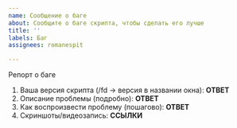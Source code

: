 ```yaml
---
name: Сообщение о баге
about: Сообщите о баге скрипта, чтобы сделать его лучше
title: ''
labels: Баг
assignees: romanespit

---
```


Репорт о баге
1. Ваша версия скрипта (/fd → версия в названии окна): **ОТВЕТ**
2. Описание проблемы (подробно): **ОТВЕТ**
3. Как воспроизвести проблему (пошагово): **ОТВЕТ**
4. Скриншоты/видеозапись: **ССЫЛКИ**
